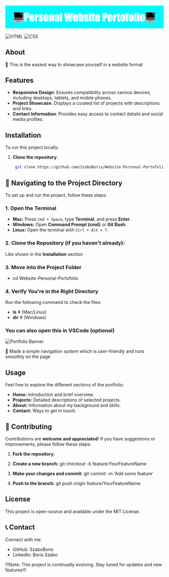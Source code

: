 ![Portfolio Screenshot](Personal_Website_Portofolio%20(1).png)

![HTML](https://img.shields.io/badge/HTML-%23E34F26.svg?style=for-the-badge&logo=html5&logoColor=white)
![CSS](https://img.shields.io/badge/CSS-%231572B6.svg?style=for-the-badge&logo=css3&logoColor=white)

## About

🚀 This is the easiest way to showcase yourself in a website format

## Features

- **Responsive Design**: Ensures compatibility across various devices, including desktops, tablets, and mobile phones.
- **Project Showcase**: Displays a curated list of projects with descriptions and links.
- **Contact Information**: Provides easy access to contact details and social media profiles.

## Installation

To run this project locally:

1. **Clone the repository**:
   ```bash
    git clone https://github.com/SzaboBoris/Website-Personal-Portofolio.git

## 📂 Navigating to the Project Directory

To set up and run the project, follow these steps:

### 1. Open the Terminal
- **Mac:** Press `Cmd + Space`, type **Terminal**, and press **Enter**.
- **Windows:** Open **Command Prompt (cmd)** or **Git Bash**.
- **Linux:** Open the terminal with `Ctrl + Alt + T`.

### 2. Clone the Repository (if you haven't already):
Like shown in the **Installation** section

### 3. Move into the Project Folder
- cd Website-Personal-Portofolio

### 4.  Verify You're in the Right Directory
Run the following command to check the files:

- **ls**  # (Mac/Linux)
- **dir** # (Windows)

### You can also open this in VSCode (optional) ###

![Portfolio Banner](https://raw.githubusercontent.com/SzaboBoris/Website-Personal-Portofolio/6305654b453827d6da7c27e680feb0b7c9f271c1/carbon.png)
 
🧭 Made a simple navigation system which is user-friendly and runs smoothly on the page

## Usage

Feel free to explore the different sections of the portfolio:

- **Home:** Introduction and brief overview.
- **Projects:** Detailed descriptions of selected projects.
- **About:** Information about my background and skills.
- **Contact:** Ways to get in touch.

## 🤝 Contributing

Contributions are **welcome and appreciated**! If you have suggestions or improvements, please follow these steps:

1. **Fork the repository.**

2. **Create a new branch:** git checkout -b feature/YourFeatureName

3. **Make your changes and commit:** git commit -m 'Add some feature'

4. **Push to the branch:** git push origin feature/YourFeatureName

## License
This project is open-source and available under the MIT License.

 ## 📞 Contact 

Connect with me:

- GitHub: SzaboBoris
- LinkedIn: Boris Szabo

!!!Note: This project is continually evolving. Stay tuned for updates and new features!!!






